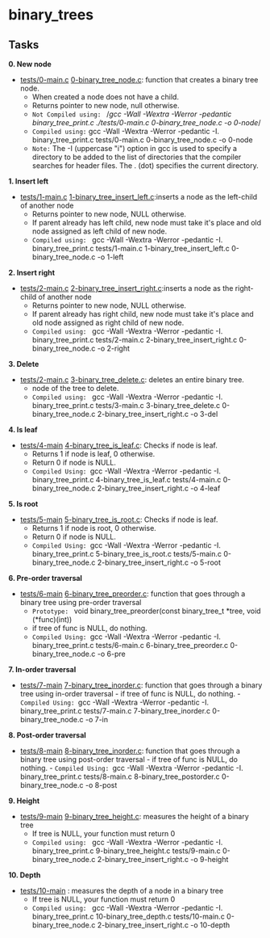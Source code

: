 # binary_trees


## Tasks
**0. New node**
- [tests/0-main.c](tests/0-main.c) [0-binary_tree_node.c](0-binary_tree_node.c): function that creates a binary tree node.
	- When created a node does not have a child.
	- Returns pointer to new node, null otherwise.
	- `Not Compiled using: ` /*gcc -Wall -Wextra -Werror -pedantic binary_tree_print.c ./tests/0-main.c 0-binary_tree_node.c -o 0-node*/
	- `Compiled using:` gcc -Wall -Wextra -Werror -pedantic -I. binary_tree_print.c tests/0-main.c 0-binary_tree_node.c -o 0-node
	- `Note:` The -I (uppercase "i") option in gcc is used to specify a directory to be added to the list of directories that the compiler searches for header files. The . (dot) specifies the current directory. 

**1. Insert left**
- [tests/1-main.c](tests/1-main.c) [1-binary_tree_insert_left.c](1-binary_tree_insert_left.c):inserts a node as the left-child of another node
	- Returns pointer to new node, NULL otherwise.
	- If parent already has left child, new node must take it's place and old node assigned as left child of new node.
	- `Compiled using: ` gcc -Wall -Wextra -Werror -pedantic -I. binary_tree_print.c tests/1-main.c 1-binary_tree_insert_left.c 0-binary_tree_node.c -o 1-left

**2. Insert right**
- [tests/2-main.c](tests/2-main.c) [2-binary_tree_insert_right.c](1-binary_tree_insert_right.c):inserts a node as the right-child of another node
	- Returns pointer to new node, NULL otherwise.
	- If parent already has right child, new node must take it's place and old node assigned as right child of new node.
	- `Compiled using: ` gcc -Wall -Wextra -Werror -pedantic -I. binary_tree_print.c tests/2-main.c 2-binary_tree_insert_right.c 0-binary_tree_node.c -o 2-right

**3. Delete**
- [tests/2-main.c](tests/2-main.c) [3-binary_tree_delete.c](3-binary_tree_delete.c): deletes an entire binary tree.
	-  node of the tree to delete.
	- `Compiled using: ` gcc -Wall -Wextra -Werror -pedantic -I. binary_tree_print.c tests/3-main.c 3-binary_tree_delete.c 0-binary_tree_node.c 2-binary_tree_insert_right.c -o 3-del

**4. Is leaf**
- [tests/4-main](tests/4-main.c) [4-binary_tree_is_leaf.c](4-binary_tree_is_leaf.c): Checks if node is leaf.
	- Returns 1 if node is leaf, 0 otherwise.
	- Return 0 if node is NULL.
	- `Compiled Using: `gcc -Wall -Wextra -Werror -pedantic -I. binary_tree_print.c 4-binary_tree_is_leaf.c tests/4-main.c 0-binary_tree_node.c 2-binary_tree_insert_right.c -o 4-leaf

**5. Is root**
- [tests/5-main](tests/5-main.c) [5-binary_tree_is_root.c](5-binary_tree_is_root.c): Checks if node is leaf.
	- Returns 1 if node is root, 0 otherwise.
	- Return 0 if node is NULL.
	- `Compiled Using: `gcc -Wall -Wextra -Werror -pedantic -I. binary_tree_print.c 5-binary_tree_is_root.c tests/5-main.c 0-binary_tree_node.c 2-binary_tree_insert_right.c -o 5-root

**6. Pre-order traversal**
- [tests/6-main](tests/6-main.c) [6-binary_tree_preorder.c](6-binary_tree_preorder.c):  function that goes through a binary tree using pre-order traversal
	- `Prototype: ` void binary_tree_preorder(const binary_tree_t *tree, void (*func)(int))
	- if tree of func is NULL, do nothing.
	- `Compiled Using: `gcc -Wall -Wextra -Werror -pedantic -I. binary_tree_print.c tests/6-main.c 6-binary_tree_preorder.c 0-binary_tree_node.c -o 6-pre

**7. In-order traversal**
- [tests/7-main](tests/7-main.c) [7-binary_tree_inorder.c](7-binary_tree_inorder.c):  function that goes through a binary tree using in-order traversal
        - if tree of func is NULL, do nothing.
        - `Compiled Using: `gcc -Wall -Wextra -Werror -pedantic -I. binary_tree_print.c tests/7-main.c 7-binary_tree_inorder.c 0-binary_tree_node.c -o 7-in

**8. Post-order traversal**
- [tests/8-main](tests/8-main.c) [8-binary_tree_inorder.c](8-binary_tree_inorder.c):  function that goes through a binary tree using post-order traversal
        - if tree of func is NULL, do nothing.
        - `Compiled Using: `gcc -Wall -Wextra -Werror -pedantic -I. binary_tree_print.c tests/8-main.c 8-binary_tree_postorder.c 0-binary_tree_node.c -o 8-post

**9. Height**
- [tests/9-main](tests/9-main.c) [9-binary_tree_height.c](9-binary_tree_height.c): measures the height of a binary tree
	- If tree is NULL, your function must return 0
	- `Compiled using: ` gcc -Wall -Wextra -Werror -pedantic -I. binary_tree_print.c 9-binary_tree_height.c tests/9-main.c 0-binary_tree_node.c 2-binary_tree_insert_right.c -o 9-height

**10. Depth**
- [tests/10-main](tests/10-main.c) [](): measures the depth of a node in a binary tree
	- If tree is NULL, your function must return 0
	- `Compiled using: ` gcc -Wall -Wextra -Werror -pedantic -I. binary_tree_print.c 10-binary_tree_depth.c tests/10-main.c 0-binary_tree_node.c 2-binary_tree_insert_right.c -o 10-depth
